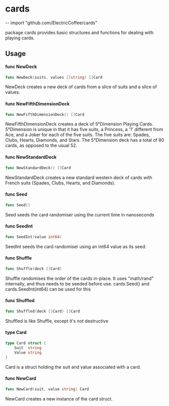 # cards
--
    import "github.com/ElectricCoffee/cards"

package cards provides basic structures and functions for dealing with playing
cards.

## Usage

#### func  NewDeck

```go
func NewDeck(suits, values []string) []Card
```
NewDeck creates a new deck of cards from a slice of suits and a slice of values.

#### func  NewFifthDimensionDeck

```go
func NewFifthDimensionDeck() []Card
```
NewFifthDimensionDeck creates a deck of 5°Dimension Playing Cards. 5°Dimension
is unique in that it has five suits, a Princess, a '1' different from Ace, and a
Joker for each of the five suits. The five suits are: Spades, Clubs, Hearts,
Diamonds, and Stars. The 5°Dimension deck has a total of 80 cards, as opposed to
the usual 52.

#### func  NewStandardDeck

```go
func NewStandardDeck() []Card
```
NewStandardDeck creates a new standard western deck of cards with French suits
(Spades, Clubs, Hearts, and Diamonds).

#### func  Seed

```go
func Seed()
```
Seed seeds the card randomiser using the current time in nanoseconds

#### func  SeedInt

```go
func SeedInt(value int64)
```
SeedInt seeds the card randomiser using an int64 value as its seed.

#### func  Shuffle

```go
func Shuffle(deck []Card)
```
Shuffle randomises the order of the cards in-place. It uses "math/rand"
internally, and thus needs to be seeded before use. cards.Seed() and
cards.SeedInt(int64) can be used for this

#### func  Shuffled

```go
func Shuffled(deck []Card) []Card
```
Shuffled is like Shuffle, except it's not destructive

#### type Card

```go
type Card struct {
	Suit  string
	Value string
}
```

Card is a struct holding the suit and value associated with a card.

#### func  NewCard

```go
func NewCard(suit, value string) Card
```
NewCard creates a new instance of the card struct.
